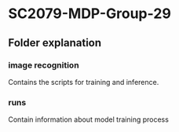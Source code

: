 # SC2079-MDP-Group-29

## Folder explanation

### image recognition
Contains the scripts for training and inference.

### runs
Contain information about model training process